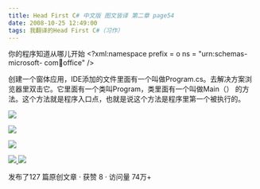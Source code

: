 ```yaml
---
title: Head First C# 中文版 图文皆译 第二章 page54
date: 2008-10-25 12:49:00
tags: 我翻译的Head First C#（习作）
---
```

你的程序知道从哪儿开始  <?xml:namespace prefix = o ns = "urn:schemas-microsoft-
com:office:office" />

创建一个窗体应用，IDE添加的文件里面有一个叫做Program.cs。去解决方案浏览器里双击它。它里面有一个类叫Program，类里面有一个叫做Main（）
的方法。这个方法就是程序入口点，也就是说这个方法是程序里第一个被执行的。

![](https://p-blog.csdn.net/images/p_blog_csdn_net/cuipengfei1/EntryImages/20081025/%E6%88%AA%E5%9B%BE03.jpg)

![](https://p-blog.csdn.net/images/p_blog_csdn_net/cuipengfei1/EntryImages/20081025/%E6%88%AA%E5%9B%BE04.jpg)

![](https://p-blog.csdn.net/images/p_blog_csdn_net/cuipengfei1/EntryImages/20081025/%E6%88%AA%E5%9B%BE05.jpg)



[ ![](https://profile.csdnimg.cn/5/2/5/3_cuipengfei1)
![](https://g.csdnimg.cn/static/user-reg-year/1x/11.png)
](https://blog.csdn.net/cuipengfei1)



发布了127 篇原创文章  ·  获赞 8  ·  访问量 74万+

